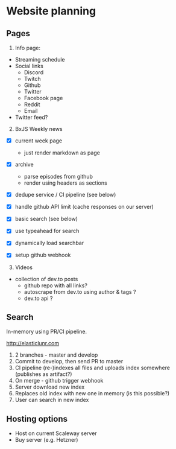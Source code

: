 # Website planning

## Pages

1. Info page:

- Streaming schedule
- Social links
  - Discord
  - Twitch
  - Github
  - Twitter
  - Facebook page
  - Reddit
  - Email
- Twitter feed?

2. BxJS Weekly news

- [x] current week page

  - just render markdown as page

- [x] archive

  - parse episodes from github
  - render using headers as sections

- [x] dedupe service / CI pipeline (see below)

- [x] handle github API limit (cache responses on our server)
- [x] basic search (see below)
- [x] use typeahead for search
- [x] dynamically load searchbar
- [x] setup github webhook

3. Videos

- collection of dev.to posts
  - github repo with all links?
  - autoscrape from dev.to using author & tags ?
  - dev.to api ?

## Search

In-memory using PR/CI pipeline.

http://elasticlunr.com

1. 2 branches - master and develop
2. Commit to develop, then send PR to master
3. CI pipeline (re-)indexes all files and uploads index somewhere (publishes as artifact?)
4. On merge - github trigger webhook
5. Server download new index
6. Replaces old index with new one in memory (is this possible?)
7. User can search in new index

## Hosting options

- Host on current Scaleway server
- Buy server (e.g. Hetzner)

